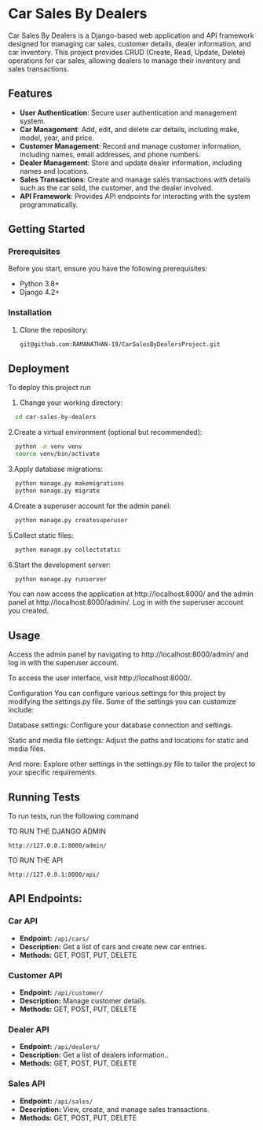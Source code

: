 # Car Sales By Dealers

Car Sales By Dealers is a Django-based web application and API framework designed for managing car sales, customer details, dealer information, and car inventory. This project provides CRUD (Create, Read, Update, Delete) operations for car sales, allowing dealers to manage their inventory and sales transactions.

## Features

- **User Authentication**: Secure user authentication and management system.
- **Car Management**: Add, edit, and delete car details, including make, model, year, and price.
- **Customer Management**: Record and manage customer information, including names, email addresses, and phone numbers.
- **Dealer Management**: Store and update dealer information, including names and locations.
- **Sales Transactions**: Create and manage sales transactions with details such as the car sold, the customer, and the dealer involved.
- **API Framework**: Provides API endpoints for interacting with the system programmatically.

## Getting Started

### Prerequisites

Before you start, ensure you have the following prerequisites:

- Python 3.8+
- Django 4.2+

### Installation

1. Clone the repository:

   ```bash
   git@github.com:RAMANATHAN-19/CarSalesByDealersProject.git


## Deployment

To deploy this project run

1. Change your working directory:

```bash
  cd car-sales-by-dealers
```

2.Create a virtual environment (optional but recommended):
```bash
  python -m venv venv
  source venv/bin/activate
```
3.Apply database migrations:
```bash
  python manage.py makemigrations
  python manage.py migrate
```

4.Create a superuser account for the admin panel:
```bash
  python manage.py createsuperuser
```
5.Collect static files:
```bash
  python manage.py collectstatic
```
6.Start the development server:
```bash
  python manage.py runserver
```

You can now access the application at http://localhost:8000/ and the admin panel at http://localhost:8000/admin/. Log in with the superuser account you created.
## Usage

Access the admin panel by navigating to http://localhost:8000/admin/ and log in with the superuser account.

To access the user interface, visit http://localhost:8000/.

Configuration
You can configure various settings for this project by modifying the settings.py file. Some of the settings you can customize include:

Database settings: Configure your database connection and settings.

Static and media file settings: Adjust the paths and locations for static and media files.

And more: Explore other settings in the settings.py file to tailor the project to your specific requirements.
## Running Tests

To run tests, run the following command

TO RUN THE DJANGO ADMIN
```
http://127.0.0.1:8000/admin/
```

  TO RUN THE API
```
http://127.0.0.1:8000/api/
```
## API Endpoints:

### Car API

- **Endpoint:** `/api/cars/`
- **Description:** Get a list of cars and create new car entries.
- **Methods:** GET, POST, PUT, DELETE

### Customer API

- **Endpoint:** `/api/customer/`
- **Description:** Manage customer details.
- **Methods:** GET, POST, PUT, DELETE

### Dealer API

- **Endpoint:** `/api/dealers/`
- **Description:** Get a list of dealers information..
- **Methods:** GET, POST, PUT, DELETE

### Sales API

- **Endpoint:** `/api/sales/`
- **Description:** View, create, and manage sales transactions.
- **Methods:** GET, POST, PUT, DELETE


